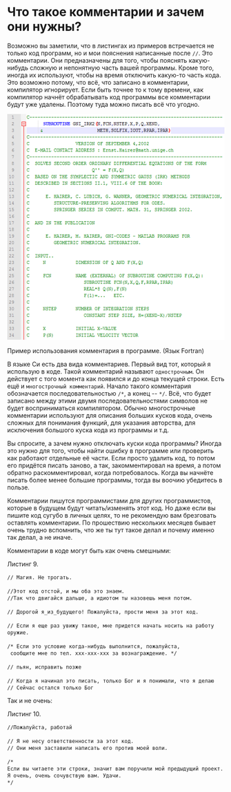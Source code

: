 # Что такое комментарии и зачем они нужны?

Возможно вы заметили, что в листингах из примеров встречается не только код программ, но и мои пояснения написанные после `//`. Это комментарии. Они предназначены для того, чтобы пояснять какую-нибудь сложную и непонятную часть вашей программы. Кроме того, иногда их используют, чтобы на время отключить какую-то часть кода. Это возможно потому, что всё, что записано в комментарии, компилятор игнорирует. Если быть точнее то к тому времени, как компилятор начнёт обрабатывать код программы все комментарии будут уже удалены. Поэтому туда можно писать всё что угодно.

![Пример использования комментариев в программе](./comment.png)

Пример использования комментария в программе. (Язык Fortran)

В языке Си есть два вида комментариев. Первый вид тот, который я использую в коде. Такой комментарий называют `однострочным`. Он действует с того момента как появился и до конца текущей строки. Есть ещё и `многострочный комментарий`. Начало такого комментария обозначается последовательностью `/*`, а конец -- `*/`. Всё, что будет записано между этими двумя последовательностями символов не будет восприниматься компилятором. Обычно многострочные комментарии используют для описания больших кусков кода, очень сложных для понимания функций, для указания авторства, для исключения большого куска кода из программы и т.д.

Вы спросите, а зачем нужно отключать куски кода программы? Иногда это нужно для того, чтобы найти ошибку в программе или проверить как работают отдельные её части. Если просто удалить код, то потом его придётся писать заново, а так, закомментировал на время, а потом обратно раскомментировал, когда потребовалось. Когда вы начнёте писать более менее большие программы, тогда вы воочию убедитесь в пользе.

Комментарии пишутся программистами для других программистов, которые в будущем будут читать/изменять этот код. Но даже если вы пишите код сугубо в личных целях, то не рекомендую вам брезговать оставлять комментарии. По прошествию нескольких месяцев бывает очень трудно вспомнить, что же ты тут такое делал и почему именно так делал, а не иначе.

Комментарии в коде могут быть как очень смешными:

Листинг 9.
```
// Магия. Не трогать.

//Этот код отстой, и мы оба это знаем.
//Так что двигайся дальше, а идиотом ты назовешь меня потом.

// Дорогой я_из_будущего! Пожалуйста, прости меня за этот код.

// Если я еще раз увижу такое, мне придется начать носить на работу оружие.

/* Если это условие когда-нибудь выполнится, пожалуйста,
 сообщите мне по тел. ххх-ххх-ххх за вознаграждение. */

// пьян, исправить позже

// Когда я начинал это писать, только Бог и я понимали, что я делаю
// Сейчас остался только Бог
```
Так и не очень:

Листинг 10.
```
//Пожалуйста, работай

// Я не несу ответственности за этот код.
// Они меня заставили написать его против моей воли.

/*
Если вы читаете эти строки, значит вам поручили мой предыдущий проект.
Я очень, очень сочувствую вам. Удачи.
*/
```
